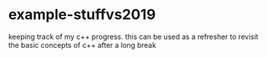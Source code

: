 # example-stuffvs2019
keeping track of my c++ progress.
 this can be used as a refresher to revisit the basic concepts of c++ after a long break
